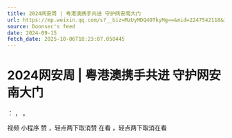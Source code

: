 ```yaml
---
title: 2024网安周 | 粤港澳携手共进 守护网安南大门
url: https://mp.weixin.qq.com/s?__biz=MzUyMDQ4OTkyMg==&mid=2247542118&idx=1&sn=73b2fef50e1f8c7d5a6bca0bf3e6cfd6
source: Doonsec's feed
date: 2024-09-15
fetch_date: 2025-10-06T18:23:07.058445
---
```


# 2024网安周 | 粤港澳携手共进 守护网安南大门

：
，
。

视频
小程序
赞
，轻点两下取消赞
在看
，轻点两下取消在看